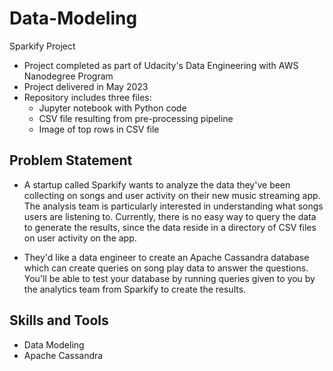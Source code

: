 # Data-Modeling
Sparkify Project

- Project completed as part of Udacity's Data Engineering with AWS Nanodegree Program
- Project delivered in May 2023
- Repository includes three files:
  - Jupyter notebook with Python code
  - CSV file resulting from pre-processing pipeline
  - Image of top rows in CSV file

## Problem Statement
- A startup called Sparkify wants to analyze the data they've been collecting on songs and user activity on their new music streaming app. The analysis team is particularly interested in understanding what songs users are listening to. Currently, there is no easy way to query the data to generate the results, since the data reside in a directory of CSV files on user activity on the app.

- They'd like a data engineer to create an Apache Cassandra database which can create queries on song play data to answer the questions. You'll be able to test your database by running queries given to you by the analytics team from Sparkify to create the results.

## Skills and Tools
- Data Modeling
- Apache Cassandra
